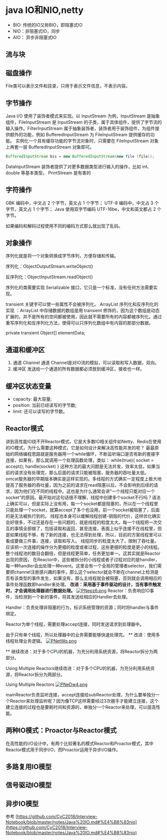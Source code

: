 

# java IO和NIO,netty

- BIO: 传统的IO又称BIO，即阻塞式IO
- NIO：非阻塞式IO，同步
- AIO： 异步非阻塞式IO

## 流与块

## 磁盘操作

File类可以表示文件和目录，只用于表示文件信息，不表示内容。
## 字节操作
Java I/O 使用了装饰者模式来实现。以 InputStream 为例，InputStream 是抽象组件，FileInputStream 是 InputStream 的子类，属于具体组件，提供了字节流的输入操作。FilterInputStream 属于抽象装饰者，装饰者用于装饰组件，为组件提供额外的功能，例如 BufferedInputStream 为 FileInputStream 提供缓存的功能。
实例化一个具有缓存功能的字节流对象时，只需要在 FileInputStream 对象上再套一层 BufferedInputStream 对象即可。

``` java
BufferedInputStream bis = new BufferedInputStream(new file (file));
```
DataInputStream 装饰者提供了对更多数据类型进行输入的操作，比如 int、double 等基本类型。
PrintStream 是有害的

## 字符操作

GBK 编码中，中文占 2 个字节，英文占 1 个字节；
UTF-8 编码中，中文占 3 个字节，英文占 1 个字节；
Java 使用双字节编码 UTF-16be，中文和英文都占 2 个字节。

如果编码和解码过程使用不同的编码方式那么就出现了乱码。
## 对象操作
序列化就是将一个对象转换成字节序列，方便存储和传输。

序列化：ObjectOutputStream.writeObject()

反序列化：ObjectInputStream.readObject()

序列化的类需要实现 Serializable 接口，它只是一个标准，没有任何方法需要实现。

transient 关键字可以使一些属性不会被序列化。
ArrayList 序列化和反序列化的实现 ：ArrayList 中存储数据的数组是用 transient 修饰的，因为这个数组是动态扩展的，并不是所有的空间都被使用，因此就不需要所有的内容都被序列化。通过重写序列化和反序列化方法，使得可以只序列化数组中有内容的那部分数据。

private transient Object[] elementData;


## 通道和缓冲区

1. 通道 Channel
通道 Channel是对IO流的模拟，可以读取和写入数据，双向。
2. 缓冲区
发送给一个通道的所有数据都必须放到缓冲区，接收也一样。
## 缓冲区状态变量
- capacity: 最大容量;
- position: 当前已经读写的字节数;
- limit: 还可以读写的字节数。
## Reactor模式
讲到高性能IO绕不开Reactor模式，它是大多数IO相关组件如Netty、Redis在使用的IO模式，为什么需要这种模式，它是如何设计来解决高性能并发的呢？
最最原始的网络编程思路就是服务器用一个while循环，不断监听端口是否有新的套接字连接，如果有，那么就调用一个处理函数处理，类似：
while(true){
socket = accept();
handle(socket)
}
这种方法的最大问题是无法并发，效率太低，如果当前的请求没有处理完，那么后面的请求只能被阻塞，服务器的吞吐量太低。
omcat服务器的早期版本确实是这样实现的。多线程的方式确实一定程度上极大地提高了服务器的吞吐量，因为之前的请求在read阻塞以后，不会影响到后续的请求，因为他们在不同的线程中。这也是为什么通常会讲“一个线程只能对应一个socket”的原因。最开始对这句话很不理解，线程中创建多个socket不行吗？语法上确实可以，但是实际上没有用，每一个socket都是阻塞的，所以在一个线程里只能处理一个socket，就算accept了多个也没用，前一个socket被阻塞了，后面的是无法被执行到的。
线程池本身可以缓解线程创建-销毁的代价，这样优化确实会好很多，不过还是存在一些问题的，就是线程的粒度太大。每一个线程把一次交互的事情全部做了，包括读取和返回，甚至连接，表面上似乎连接不在线程里，但是如果线程不够，有了新的连接，也无法得到处理，所以，目前的方案线程里可以看成要做三件事，连接，读取和写入。
线程同步的粒度太大了，限制了吞吐量。应该把一次连接的操作分为更细的粒度或者过程，这些更细的粒度是更小的线程。整个线程池的数目会翻倍，但是线程更简单，任务更加单一。这其实就是Reactor出现的原因，
在Reactor中，这些被拆分的小线程或者子过程对应的是handler，每一种handler会出处理一种event。这里会有一个全局的管理者selector，我们需要把channel注册感兴趣的事件，那么这个selector就会不断在channel上检测是否有该类型的事件发生，如果没有，那么主线程就会被阻塞，否则就会调用相应的事件处理函数即handler来处理。
**改进：采用基于事件驱动的设计，当有事件触发时，才会调用处理器进行数据处理。**
[![PNepz6.png](https://s1.ax1x.com/2018/07/26/PNepz6.png)](https://imgchr.com/i/PNepz6)
Reactor：负责响应IO事件，当检测到一个新的事件，将其发送给相应的Handler去处理。

Handler：负责处理非阻塞的行为，标识系统管理的资源；同时将handler与事件绑定。

Reactor为单个线程，需要处理accept连接，同时发送请求到处理器中。

由于只有单个线程，所以处理器中的业务需要能够快速处理完。
** 改进：使用多线程处理业务逻辑。
[![PNetWq.png](https://s1.ax1x.com/2018/07/26/PNetWq.png)](https://imgchr.com/i/PNetWq)


** 继续改进：对于多个CPU的机器，为充分利用系统资源，将Reactor拆分为两部分。

Using Multiple Reactors继续改进：对于多个CPU的机器，为充分利用系统资源，将Reactor拆分为两部分。

Using Multiple Reactors
[![PNeDw4.png](https://s1.ax1x.com/2018/07/26/PNeDw4.png)](https://imgchr.com/i/PNeDw4)

mainReactor负责监听连接，accept连接给subReactor处理，为什么要单独分一个Reactor来处理监听呢？因为像TCP这样需要经过3次握手才能建立连接，这个建立连接的过程也是要耗时间和资源的，单独分一个Reactor来处理，可以提高性能。
## 两种IO模式：Proactor与Reactor模式
在高性能的I/O设计中，有两个比较著名的模式Reactor和Proactor模式，其中Reactor模式用于同步I/O，而Proactor运用于异步I/O操作。



## 多路复用IO模型

## 信号驱动IO模型

## 异步IO模型



参考
[https://github.com/CyC2018/Interview-Notebook/blob/master/notes/Java%20IO.md#%E4%B8%83nio](https://github.com/CyC2018/Interview-Notebook/blob/master/notes/Java%20IO.md#%E4%B8%83nio)